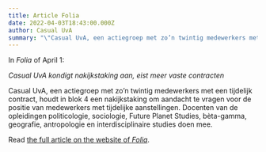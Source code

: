 ```yaml
---
title: Article Folia
date: 2022-04-03T18:43:00.000Z
author: Casual UvA
summary: "\"Casual UvA, een actiegroep met zo’n twintig medewerkers met een tijdelijk contract, houdt in blok 4 een nakijkstaking om aandacht te vragen voor de positie van medewerkers met tijdelijke aanstellingen.\" (Folia)"
---
```


In _Folia_ of April 1:

*Casual UvA kondigt nakijkstaking aan, eist meer vaste contracten*

Casual UvA, een actiegroep met zo’n twintig medewerkers met een tijdelijk contract, houdt in blok 4 een nakijkstaking om aandacht te vragen voor de positie van medewerkers met tijdelijke aanstellingen. Docenten van de opleidingen politicologie, sociologie, Future Planet Studies, bèta-gamma, geografie, antropologie en interdisciplinaire studies doen mee. 

Read [the full article on the website of _Folia_](https://www.folia.nl/actueel/151211/casual-uva-kondigt-nakijkstaking-aan-eist-meer-vaste-contracten).